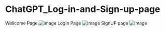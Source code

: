 # ChatGPT_Log-in-and-Sign-up-page
Wellcome Page
![image](https://github.com/BkShakti/ChatGPT_Log-in-and-Sign-up-page/assets/123081181/4a423d80-5c29-4fe4-995b-93bf51d78b65)
LogIn Page
![image](https://github.com/BkShakti/ChatGPT_Log-in-and-Sign-up-page/assets/123081181/d73e6fb6-0347-431c-a37f-d7fbc7770c04)
SignUP page
![image](https://github.com/BkShakti/ChatGPT_Log-in-and-Sign-up-page/assets/123081181/888c0eb3-1344-44ef-ba65-25b6d9093c44)
